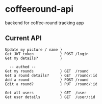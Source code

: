 

# coffeeround-api
backend for coffee-round tracking app

## Current API
```
Update my picture / name }
Get JWT token            } POST /login
Get my details?          }

  -- authed --
Get my rounds            } GET  /round
Get a round details?     } GET  /round/:id
Add a round              } POST /round
Edit a round?            } PUT  /round/:id

Get all users            } GET  /user
Get user details         } GET  /user/:id
```